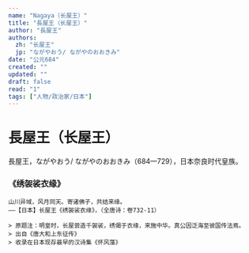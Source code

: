 ```yaml
---
name: "Nagaya（长屋王）"
title: "長屋王（长屋王）"
author: "長屋王"
authors:
  zh: "长屋王"
  jp: "ながやおう/ ながやのおおきみ"
date: "公元684"
created: ""
updated: ""
draft: false
read: "1"
tags: ["人物/政治家/日本"]
---
```


# 長屋王（长屋王）

長屋王，ながやおう/ ながやのおおきみ（684—729），日本奈良时代皇族。

### 《绣袈裟衣缘》

```
山川异域，风月同天。寄诸佛子，共结来缘。
——【日本】长屋王《绣袈裟衣缘》，（全唐诗：卷732-11）

> 原题注：明皇时，长屋尝造千袈裟，绣偈于衣缘，来施中华。真公因泛海至彼国传法焉。
> 出自《唐大和上东征传》
> 收录在日本现存最早的汉诗集《怀风藻》
```